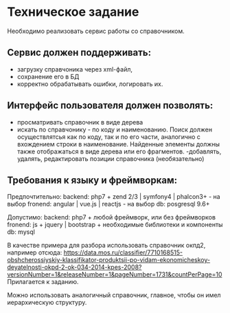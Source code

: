 # Техническое задание
Необходимо реализовать сервис работы со справочником.



## Сервис должен поддерживать:

- загрузку справчоника через xml-файл, 
- сохранение его в БД
- корректно обрабатывать ошибки, логировать их.


## Интерфейс пользователя должен позволять:

- просматривать справочник в виде дерева
- искать по справчонику - по коду и наименованию. 
Поиск должен осуществлятсья как по коду, так и по его части, аналогично с вхождением строки в наименование. Найденные элементы должны также отображаться в виде дерева или его фрагментов.
-добавлять, удалять, редактировать позиции справочника (необязательно)


## Требования к языку и фреймворкам:

Предпочтительно: 
backend: php7 + zend 2/3 | symfony4 | phalcon3+ - на выбор
fronend: angular | vue.js | reactjs - на выбор
db: posgresql 9.6+

Допустимо:
backend: php7 + любой фреймворк, или без фреймворков
fronend: js + jquery | bootstrap + необходимые библиотеки и компоненты
db: mysql


В качестве примера для разбора использовать справочник окпд2, например отсюда:
https://data.mos.ru/classifier/7710168515-obshcherossiyskiy-klassifikator-produktsii-po-vidam-ekonomicheskoy-deyatelnosti-okpd-2-ok-034-2014-kpes-2008?versionNumber=1&releaseNumber=1&pageNumber=1731&countPerPage=10
Прилагается к заданию.

Можно использовать аналогичный справочник, главное, чтобы он имел иерархическую структуру.



